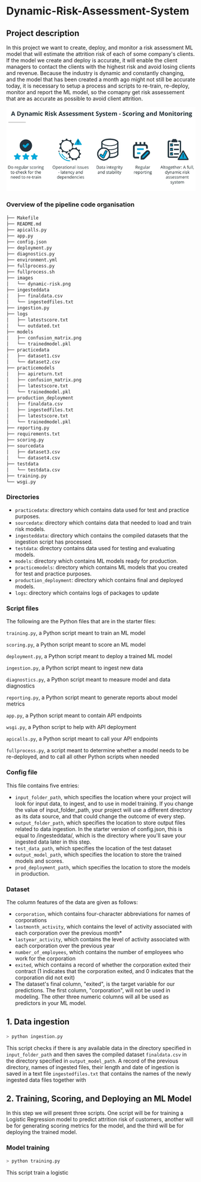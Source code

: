 # Dynamic-Risk-Assessment-System
## Project description
In this project we want to create, deploy, and monitor a risk assessment ML model that will estimate the 
attrition risk of each of some company's clients. If the model we create and deploy is accurate, 
it will enable the client managers to contact the clients with the highest risk and avoid losing clients 
and revenue. Because the industry is dynamic and constantly changing,  and the model that has been created 
a month ago might not still be accurate today, it is necessary to setup a process and scripts to re-train, 
re-deploy, monitor and report the ML model, so the comapny get risk assessement that are as accurate as 
possible to avoid client attrition. 

<p align="center">
<img  src="./images/dynamic-risk.png"/>
</p>

### Overview of the pipeline code organisation 
```
├── Makefile
├── README.md
├── apicalls.py
├── app.py
├── config.json
├── deployment.py
├── diagnostics.py
├── environment.yml
├── fullprocess.py
├── fullprocess.sh
├── images
│   └── dynamic-risk.png
├── ingesteddata
│   ├── finaldata.csv
│   └── ingestedfiles.txt
├── ingestion.py
├── logs
│   ├── latestscore.txt
│   └── outdated.txt
├── models
│   ├── confusion_matrix.png
│   └── trainedmodel.pkl
├── practicedata
│   ├── dataset1.csv
│   └── dataset2.csv
├── practicemodels
│   ├── apireturn.txt
│   ├── confusion_matrix.png
│   ├── latestscore.txt
│   └── trainedmodel.pkl
├── production_deployment
│   ├── finaldata.csv
│   ├── ingestedfiles.txt
│   ├── latestscore.txt
│   └── trainedmodel.pkl
├── reporting.py
├── requirements.txt
├── scoring.py
├── sourcedata
│   ├── dataset3.csv
│   └── dataset4.csv
├── testdata
│   └── testdata.csv
├── training.py
└── wsgi.py
```
### Directories 
* ``practicedata``: directory which contains data used for test and practice purposes.
* ``sourcedata``: directory which contains data that needed to load and train risk models.
* ``ingesteddata``: directory which contains the compiled datasets that the ingestion script has processed.
* ``testdata``: directory contains data used for testing and evaluating models.
* ``models``: directory which contains ML models ready for production.
* ``practicemodels``: directory which contains ML models that you created for test and practice purposes.
* ``production_deployment``: directory which contains final and deployed models.
* ``logs``: directory which contains logs of packages to update
### Script files
The following are the Python files that are in the starter files:


`training.py`, a Python script meant to train an ML model

`scoring.py`, a Python script meant to score an ML model

`deployment.py`, a Python script meant to deploy a trained ML model

`ingestion.py`, a Python script meant to ingest new data

`diagnostics.py`, a Python script meant to measure model and data diagnostics

`reporting.py`, a Python script meant to generate reports about model metrics

`app.py`, a Python script meant to contain API endpoints

`wsgi.py`, a Python script to help with API deployment

`apicalls.py`, a Python script meant to call your API endpoints

`fullprocess.py`, a script meant to determine whether a model needs to be re-deployed, and to call all other Python scripts when needed


### Config file 
This file contains five entries:

* `input_folder_path`, which specifies the location where your project will look for input data, to ingest, and to use in model training. If you change the value of input_folder_path, your project will use a different directory as its data source, and that could change the outcome of every step.
* `output_folder_path`, which specifies the location to store output files related to data ingestion. In the starter version of config.json, this is equal to /ingesteddata/, which is the directory where you'll save your ingested data later in this step.
* `test_data_path`, which specifies the location of the test dataset
* `output_model_path`, which specifies the location to store the trained models and scores.
* `prod_deployment_path`, which specifies the location to store the models in production.

### Dataset 
The column features of the data are given as follows:

* `corporation`, which contains four-character abbreviations for names of corporations
* `lastmonth_activity`, which contains the level of activity associated with each corporation over the previous month*
* `lastyear_activity`, which contains the level of activity associated with each corporation over the previous year
* `number_of_employees`, which contains the number of employees who work for the corporation
* `exited`, which contains a record of whether the corporation exited their contract (1 indicates that the corporation exited, and 0 indicates that the corporation did not exit)
* The dataset's final column, "exited", is the target variable for our predictions. The first column, "corporation", will not be used in modeling. The other three numeric columns will all be used as predictors in your ML model.

## 1. Data ingestion
```bash
> python ingestion.py
```
This script checks if there is any available data in the directory specified in `input_folder_path` and then 
saves the compiled dataset `finaldata.csv` in the directory specified in `output_model_path`. 
A record of the previous directory, names of ingested files, their length and date of ingestion is saved in a text file `ingestedfiles.txt`
that contains the names of the newly ingested data files together with 

## 2. Training, Scoring, and Deploying an ML Model
In this step we will present three scripts. One script will be for training a Logistic Regression model to 
predict attrition risk of customers, another will be for generating scoring metrics for the model, 
and the third will be for deploying the trained model.

### Model training 
```bash 
> python training.py
```
This script train a logistic 
